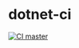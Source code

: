 # dotnet-ci
[![CI master](https://github.com/cvitaa11/dotnet-ci/actions/workflows/master.yaml/badge.svg)](https://github.com/cvitaa11/dotnet-ci/actions/workflows/master.yaml)
